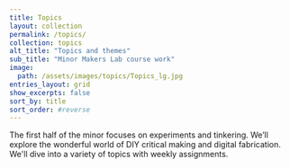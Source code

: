 ```yaml
---
title: Topics
layout: collection
permalink: /topics/
collection: topics
alt_title: "Topics and themes"
sub_title: "Minor Makers Lab course work"
image: 
  path: /assets/images/topics/Topics_lg.jpg
entries_layout: grid
show_excerpts: false
sort_by: title 
sort_order: #reverse
---
```


The first half of the minor focuses on experiments and tinkering. We’ll explore the wonderful world of DIY critical making and digital fabrication. We'll dive into a variety of topics with weekly assignments.


